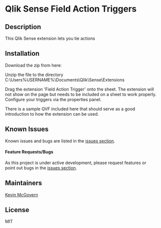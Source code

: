 # Qlik Sense Field Action Triggers

## Description

This Qlik Sense extension lets you tie actions

## Installation

Download the zip from here: 

Unzip the file to the directory C:\Users\%USERNAME%\Documents\Qlik\Sense\Extensions

Drag the extension 'Field Action Trigger' onto the sheet.  The extension will not show on the page but needs to be included on a sheet to work properly.  Configure your triggers via the properties panel.

There is a sample QVF included here that should serve as a good introduction to how the extension can be used.

## Known Issues

Known issues and bugs are listed in the [issues section](https://github.com/mcgovey).

#### Feature Requests/Bugs

As this project is under active development, please request features or point out bugs in the [issues section](https://github.com/mcgovey).

## Maintainers

[Kevin McGovern](https://github.com/mcgovey)

## License

MIT
